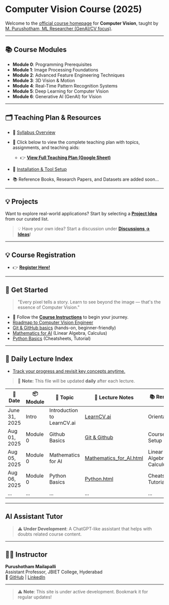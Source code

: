 # Computer Vision Course (2025)

Welcome to the [official course homepage](https://purus15987.github.io/LearnCV.ai/) for **Computer Vision**, taught by [M. Purushotham, ML Researcher (GenAI/CV focus)](https://github.com/purus15987).

---

## 📚 Course Modules

- **Module 0**: Programming Prerequisites  
- **Module 1**: Image Processing Foundations
- **Module 2**: Advanced Feature Engineering Techniques  
- **Module 3**: 3D Vision & Motion  
- **Module 4**: Real-Time Pattern Recognition Systems  
- **Module 5**: Deep Learning for Computer Vision  
- **Module 6**: Generative AI (GenAI) for Vision

---

## 🗂️ Teaching Plan & Resources

- 📘 [Syllabus Overview](lectures/syllabus.md)  
- 📅 Click below to view the complete teaching plan with topics, assignments, and teaching aids:
  - 👉 [**View Full Teaching Plan (Google Sheet)**](https://docs.google.com/spreadsheets/d/1hCIqkod6LDRs8pzpcXTUU6w7MhRJ8bcmY_QlECySOSU)

- 🧰 [Installation & Tool Setup](instructions.md)
- 📚 Reference Books, Research Papers, and Datasets are added soon...


---

## 💡 Projects

Want to explore real-world applications? Start by selecting a [**Project Idea**](projects/project_ideas.md) from our curated list.

> 💡 Have your own idea? Start a discussion under [**Discussions → Ideas**](https://github.com/purus15987/LearnCV.ai/discussions/categories/ideas)!

---

## 💡 Course Registration

- 👉 [**Register Here!**](docs/templates/studentRegister.html)

---

## 🚀 Get Started

> "Every pixel tells a story. Learn to see beyond the image — that's the essence of Computer Vision."

- 📌 Follow the [**Course Instructions**](instructions.md) to begin your journey.
- [Roadmap to Computer Vision Engineer](lectures/syllabus.md)
- [Git & GitHub basics](tools/git&github.md) (hands-on, beginner-friendly)
- [Mathematics for AI](lectures/templates/Mathematics_for_AI.html) (Linear Algebra, Calculus)
- [Python Basics](lectures/templates/Python.html) (Cheatsheets, Tutorial)

---

## 📆 Daily Lecture Index

- [Track your progress and revisit key concepts anytime.](lectures/lectures.md)
> 📌 **Note:** This file will be updated **daily** after each lecture.


| 📅 Date      | 📦 Module | 🧠 Topic                         | 📁 Lecture Notes | 📚 Remarks                               |
| ------------ | --------- | -------------------------------- | ----------------- | ------------------------------------------ |
| June 31, 2025 | Intro  | Introduction to LearnCV.ai  | [LearnCV.ai](../index.md)  | Orientation   |
| Aug 01, 2025 | Module 0  | Github Basics | [Git & Github](../tools/git&github.md)  | Course Setup   |
| Aug 05, 2025 | Module 0  | Mathematics for AI | [Mathematics_for_AI.html](templates/Mathematics_for_AI.html)  | Linear Algebra, Calculus   |
| Aug 06, 2025 | Module 0  | Python Basics| [Python.html](templates/Python.html)  | Cheatsheets, Tutorial   |
| ...          | ...       | ...                              | ...               | ...                                        |

---

## AI Assistant Tutor

> ⚠️ **Under Development**: A ChatGPT-like assistant that helps with doubts related course content.

---

## 👨‍🏫 Instructor

**Purushotham Mailapalli**  
Assistant Professor, JBIET College, Hyderabad  
📎 [GitHub](https://github.com/purus15987) | [LinkedIn](https://www.linkedin.com/in/purushotham-mailapalli-0207471b3)

---

> ⚠️ **Note**: This site is under active development. Bookmark it for regular updates!

